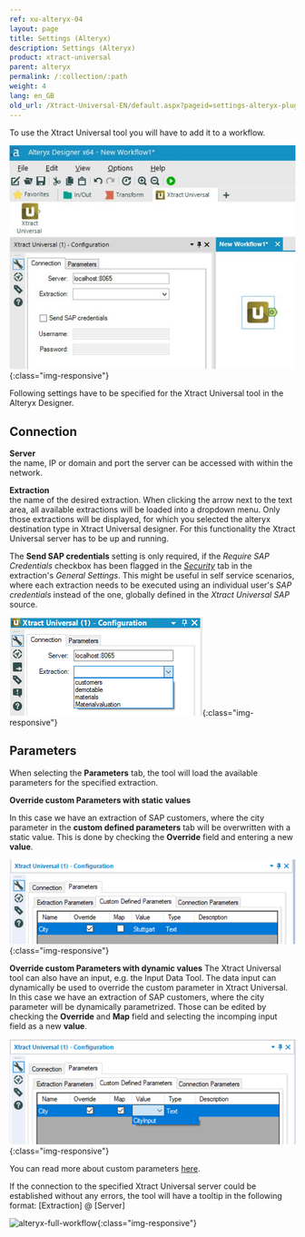 ```yaml
---
ref: xu-alteryx-04
layout: page
title: Settings (Alteryx)
description: Settings (Alteryx)
product: xtract-universal
parent: alteryx
permalink: /:collection/:path
weight: 4
lang: en_GB
old_url: /Xtract-Universal-EN/default.aspx?pageid=settings-alteryx-plugin-en-
---
```


To use the Xtract Universal tool you will have to add it to a workflow.

![XU_alteryx_plugin](/img/content/XU_alteryx_plugin.jpg){:class="img-responsive"}

Following settings have to be specified for the Xtract Universal tool in the Alteryx Designer.

## Connection

**Server**<br>
the name, IP or domain and port the server can be accessed with within the network.

**Extraction**<br>
the name of the desired extraction. When clicking the arrow next to the text area, all available extractions will be loaded into a dropdown menu. Only those extractions will be displayed, for which you selected the alteryx destination type in Xtract Universal designer.
For this functionality the Xtract Universal server has to be up and running.

The **Send SAP credentials** setting is only required, if the *Require SAP Credentials* checkbox has been flagged in the *[Security]()* tab in the extraction's *General Settings*.
This might be useful in self service scenarios, where each extraction needs to be executed using an individual user's *SAP credentials* instead of the one, globally defined in the *Xtract Universal SAP* source.

![alteryx-extraction-selection](/img/content/alteryx-extraction-selection.png){:class="img-responsive"}

## Parameters 
When selecting the **Parameters** tab, the tool will load the available parameters for the specified extraction. 

**Override custom Parameters with static values**

In this case we have an extraction of SAP customers, where the city parameter in the **custom defined parameters** tab will be overwritten with a static value. This is done by checking the **Override** field and entering a new **value**.

![alteryx-custom-parameters](/img/content/alteryx-custom-parameters.PNG){:class="img-responsive"}

**Override custom Parameters with dynamic values**
The Xtract Universal tool can also have an input, e.g. the Input Data Tool.
The data input can dynamically be used to override the custom parameter in Xtract Universal.<br> 
In this case we have an extraction of SAP customers, where the city parameter will be dynamically parametrized.
Those can be edited by checking the **Override** and **Map** field and selecting the incomping input field as a new **value**.

![alteryx-custom-parameters](/img/content/alteryx-custom-parameters-override.PNG){:class="img-responsive"}

You can read more about custom parameters [here](../../advanced-techniques/user-defined-variables).

If the connection to the specified Xtract Universal server could be established without any errors, the tool will have a tooltip in the following format: [Extraction] @ [Server]

![alteryx-full-workflow](/img/content/alteryx-full-workflow.PNG){:class="img-responsive"}